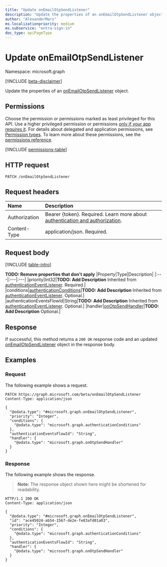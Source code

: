 ```yaml
---
title: "Update onEmailOtpSendListener"
description: "Update the properties of an onEmailOtpSendListener object."
author: "AlexanderMars"
ms.localizationpriority: medium
ms.subservice: "entra-sign-in"
doc_type: apiPageType
---
```


# Update onEmailOtpSendListener

Namespace: microsoft.graph

[!INCLUDE [beta-disclaimer](../../includes/beta-disclaimer.md)]

Update the properties of an [onEmailOtpSendListener](../resources/onemailotpsendlistener.md) object.

## Permissions

Choose the permission or permissions marked as least privileged for this API. Use a higher privileged permission or permissions [only if your app requires it](/graph/permissions-overview#best-practices-for-using-microsoft-graph-permissions). For details about delegated and application permissions, see [Permission types](/graph/permissions-overview#permission-types). To learn more about these permissions, see the [permissions reference](/graph/permissions-reference).

<!-- {
  "blockType": "permissions",
  "name": "onemailotpsendlistener-update-permissions"
}
-->
[!INCLUDE [permissions-table](../includes/permissions/onemailotpsendlistener-update-permissions.md)]

## HTTP request

<!-- {
  "blockType": "ignored"
}
-->
``` http
PATCH /onEmailOtpSendListener
```

## Request headers

|Name|Description|
|:---|:---|
|Authorization|Bearer {token}. Required. Learn more about [authentication and authorization](/graph/auth/auth-concepts).|
|Content-Type|application/json. Required.|

## Request body

[!INCLUDE [table-intro](../../includes/update-property-table-intro.md)]


**TODO: Remove properties that don't apply**
|Property|Type|Description|
|:---|:---|:---|
|priority|Int32|**TODO: Add Description** Inherited from [authenticationEventListener](../resources/authenticationeventlistener.md). Required.|
|conditions|[authenticationConditions](../resources/authenticationconditions.md)|**TODO: Add Description** Inherited from [authenticationEventListener](../resources/authenticationeventlistener.md). Optional.|
|authenticationEventsFlowId|String|**TODO: Add Description** Inherited from [authenticationEventListener](../resources/authenticationeventlistener.md). Optional.|
|handler|[onOtpSendHandler](../resources/onotpsendhandler.md)|**TODO: Add Description** Optional.|



## Response

If successful, this method returns a `200 OK` response code and an updated [onEmailOtpSendListener](../resources/onemailotpsendlistener.md) object in the response body.

## Examples

### Request

The following example shows a request.
<!-- {
  "blockType": "request",
  "name": "update_onemailotpsendlistener"
}
-->
``` http
PATCH https://graph.microsoft.com/beta/onEmailOtpSendListener
Content-Type: application/json

{
  "@odata.type": "#microsoft.graph.onEmailOtpSendListener",
  "priority": "Integer",
  "conditions": {
    "@odata.type": "microsoft.graph.authenticationConditions"
  },
  "authenticationEventsFlowId": "String",
  "handler": {
    "@odata.type": "microsoft.graph.onOtpSendHandler"
  }
}
```


### Response

The following example shows the response.
>**Note:** The response object shown here might be shortened for readability.
<!-- {
  "blockType": "response",
  "truncated": true
}
-->
``` http
HTTP/1.1 200 OK
Content-Type: application/json

{
  "@odata.type": "#microsoft.graph.onEmailOtpSendListener",
  "id": "ace45024-ab54-1567-de2e-fe83afd01a03",
  "priority": "Integer",
  "conditions": {
    "@odata.type": "microsoft.graph.authenticationConditions"
  },
  "authenticationEventsFlowId": "String",
  "handler": {
    "@odata.type": "microsoft.graph.onOtpSendHandler"
  }
}
```

